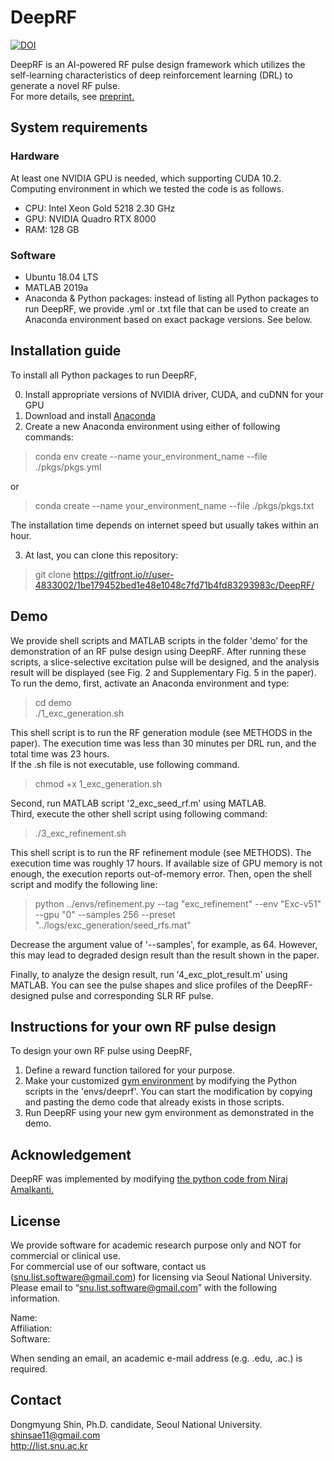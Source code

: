 # DeepRF
[![DOI](https://zenodo.org/badge/366596735.svg)](https://zenodo.org/badge/latestdoi/366596735)

DeepRF is an AI-powered RF pulse design framework which utilizes the self-learning characteristics 
of deep reinforcement learning (DRL) to generate a novel RF pulse. \
For more details, see [preprint.](https://arxiv.org/abs/2105.03061)

## System requirements

### Hardware
At least one NVIDIA GPU is needed, which supporting CUDA 10.2.
Computing environment in which we tested the code is as follows.

- CPU: Intel Xeon Gold 5218 2.30 GHz
- GPU: NVIDIA Quadro RTX 8000
- RAM: 128 GB

### Software
- Ubuntu 18.04 LTS
- MATLAB 2019a
- Anaconda & Python packages:
instead of listing all Python packages to run DeepRF, we provide .yml or .txt file that can be used to 
create an Anaconda environment based on exact package versions. See below.

## Installation guide
To install all Python packages to run DeepRF,

0. Install appropriate versions of NVIDIA driver, CUDA, and cuDNN for your GPU
1. Download and install [Anaconda](https://www.anaconda.com/products/individual)
2. Create a new Anaconda environment using either of following commands:
>conda env create --name your_environment_name --file ./pkgs/pkgs.yml

or

>conda create --name your_environment_name --file ./pkgs/pkgs.txt

The installation time depends on internet speed but usually takes within an hour.

3. At last, you can clone this repository:
> git clone https://gitfront.io/r/user-4833002/1be179452bed1e48e1048c7fd71b4fd83293983c/DeepRF/

## Demo
We provide shell scripts and MATLAB scripts in the folder 'demo' 
for the demonstration of an RF pulse design using DeepRF.
After running these scripts, a slice-selective excitation pulse will be designed, 
and the analysis result will be displayed 
(see Fig. 2 and Supplementary Fig. 5 in the paper).\
To run the demo, first, activate an Anaconda environment and type:
> cd demo\
> ./1_exc_generation.sh

This shell script is to run the RF generation module (see METHODS in the paper). 
The execution time was less than 30 minutes per DRL run, 
and the total time was 23 hours.\
If the .sh file is not executable, use following command.
> chmod +x 1_exc_generation.sh

Second, run MATLAB script '2_exc_seed_rf.m' using MATLAB.\
Third, execute the other shell script using following command:
> ./3_exc_refinement.sh

This shell script is to run the RF refinement module (see METHODS). The execution time was roughly 17 hours. 
If available size of GPU memory is not enough, the execution reports out-of-memory error. Then, open the shell script and
modify the following line:
> python ../envs/refinement.py --tag "exc_refinement" --env "Exc-v51" --gpu "0" --samples 256 --preset "../logs/exc_generation/seed_rfs.mat"

Decrease the argument value of '--samples', for example, as 64. However, this may lead to degraded design result 
than the result shown in the paper.

Finally, to analyze the design result, run '4_exc_plot_result.m' using MATLAB.
You can see the pulse shapes and slice profiles of the DeepRF-designed pulse and corresponding SLR RF pulse.

## Instructions for your own RF pulse design
To design your own RF pulse using DeepRF, 

1. Define a reward function tailored for your purpose.
2. Make your customized [gym environment](https://gym.openai.com/) by modifying the Python scripts 
in the 'envs/deeprf'.
You can start the modification by copying and pasting the demo code that already exists in those scripts.
3. Run DeepRF using your new gym environment as demonstrated in the demo.

## Acknowledgement
DeepRF was implemented by modifying 
[the python code from Niraj Amalkanti.](https://github.com/namalkanti/bloch-simulator-python) 

## License
We provide software for academic research purpose only and NOT for commercial or clinical use.  
For commercial use of our software, contact us (snu.list.software@gmail.com) for licensing 
via Seoul National University.  
Please email to “snu.list.software@gmail.com” with the following information.  
  
Name:  
Affiliation:  
Software:  
  
When sending an email, an academic e-mail address (e.g. .edu, .ac.) is required.  

## Contact
Dongmyung Shin, Ph.D. candidate, Seoul National University.  
shinsae11@gmail.com  
http://list.snu.ac.kr
